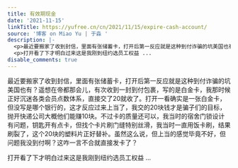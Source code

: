 ```yaml
---
title: 有效期现金
date: '2021-11-15'
linkTitle: https://yufree.cn/cn/2021/11/15/expire-cash-account/
source: '博客 on Miao Yu | 于淼 '
description: |-
  <p>最近要搬家了收到封信，里面有张储蓄卡，打开后第一反应就是这种到付诈骗的坑美国也有？遥想在帝都那会儿，有次收到一封到付包裹，写的是白金卡，我那时候正好沉迷各类会员点数体系，直接交了20就收了。打开一看确实是一张白金卡，但没写是哪个银行的，这才反应过来上当了，我交的20块钱才是骗子们的目标，抛开快递公司大概他们能赚10块。不过卡的质量还可以，我当时的宿舍门锁设计有问题，钥匙开有点卡，但找个卡片刷门缝特别丝滑，我当时一直用饭卡刷，结果刷裂了，这个20块的塑料片正好替补。虽然这么说，但上当的感觉毕竟不好，但问题我没到付啊？这咋一言不合就直接发卡了？</p>
  <p>打开看了下才明白过来这是我刚到纽约选员工权益 ...
disable_comments: true
---
```

<p>最近要搬家了收到封信，里面有张储蓄卡，打开后第一反应就是这种到付诈骗的坑美国也有？遥想在帝都那会儿，有次收到一封到付包裹，写的是白金卡，我那时候正好沉迷各类会员点数体系，直接交了20就收了。打开一看确实是一张白金卡，但没写是哪个银行的，这才反应过来上当了，我交的20块钱才是骗子们的目标，抛开快递公司大概他们能赚10块。不过卡的质量还可以，我当时的宿舍门锁设计有问题，钥匙开有点卡，但找个卡片刷门缝特别丝滑，我当时一直用饭卡刷，结果刷裂了，这个20块的塑料片正好替补。虽然这么说，但上当的感觉毕竟不好，但问题我没到付啊？这咋一言不合就直接发卡了？</p>
<p>打开看了下才明白过来这是我刚到纽约选员工权益 ...